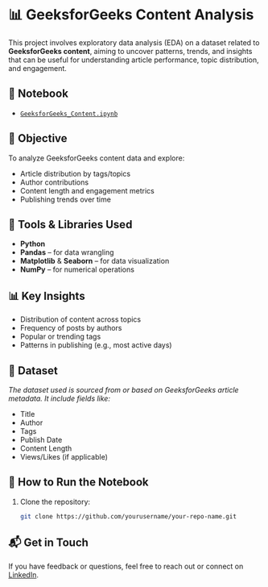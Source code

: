 # 📊 GeeksforGeeks Content Analysis

This project involves exploratory data analysis (EDA) on a dataset related to **GeeksforGeeks content**, aiming to uncover patterns, trends, and insights that can be useful for understanding article performance, topic distribution, and engagement.

## 📁 Notebook
- [`GeeksforGeeks_Content.ipynb`](./GeeksforGeeks_Content.ipynb)

## 📌 Objective
To analyze GeeksforGeeks content data and explore:
- Article distribution by tags/topics
- Author contributions
- Content length and engagement metrics
- Publishing trends over time


## 🔧 Tools & Libraries Used
- **Python**
- **Pandas** – for data wrangling
- **Matplotlib** & **Seaborn** – for data visualization
- **NumPy** – for numerical operations

## 📊 Key Insights
- Distribution of content across topics
- Frequency of posts by authors
- Popular or trending tags
- Patterns in publishing (e.g., most active days)

## 📂 Dataset
*The dataset used is sourced from or based on GeeksforGeeks article metadata. It include fields like:*
- Title
- Author
- Tags
- Publish Date
- Content Length
- Views/Likes (if applicable)

## 🚀 How to Run the Notebook
1. Clone the repository:
   ```bash
   git clone https://github.com/yourusername/your-repo-name.git

## 📬 Get in Touch

If you have feedback or questions, feel free to reach out or connect on [LinkedIn](rohttps://linkedin.com/in/anushkagupta23).
